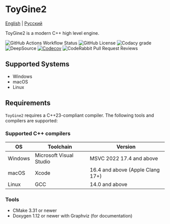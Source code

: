# ToyGine2

[English](README.md) | [Русский](README.ru.md)

ToyGine2 is a modern C++ high level engine.

![GitHub Actions Workflow Status](https://img.shields.io/github/actions/workflow/status/ToymanInteractive/toygine2/push.yaml?branch=main&logo=github&logoColor=fff&label=Build)
![GitHub License](https://img.shields.io/github/license/ToymanInteractive/toygine2?logo=github&logoColor=fff&label=License)
![Codacy grade](https://img.shields.io/codacy/grade/4c8233540e7c4e5f9715aaacfa36679f?logo=codacy&logoColor=fff&label=Code%20Quality)
![DeepSource](https://app.deepsource.com/gh/ToymanInteractive/toygine2.svg/?label=active+issues&show_trend=true&token=VnVx7Ql_HnllN1_QgIN7C8Zy)
[![Codecov](https://img.shields.io/codecov/c/github/ToymanInteractive/toygine2?logo=codecov&logoColor=fff&flag=documentation&label=Doxygen%20Coverage)](https://codecov.io/gh/ToymanInteractive/toygine2)
![CodeRabbit Pull Request Reviews](https://img.shields.io/coderabbit/prs/github/ToymanInteractive/toygine2?logo=coderabbit&logoColor=fff&label=CodeRabbit%20Reviews)

## Supported Systems

- Windows
- macOS
- Linux

## Requirements

`ToyGine2` requires a C++23-compliant compiler. The following tools and compilers are supported:

### Supported C++ compilers

| OS      | Toolchain               | Version                          |
| ------- | ----------------------- | -------------------------------- |
| Windows | Microsoft Visual Studio | MSVC 2022 17.4 and above         |
| macOS   | Xcode                   | 16.4 and above (Apple Clang 17+) |
| Linux   | GCC                     | 14.0 and above                   |

### Tools

- CMake 3.31 or newer
- Doxygen 1.12 or newer with Graphviz (for documentation)
